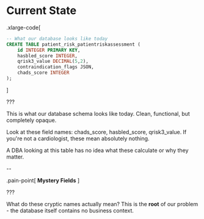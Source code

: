 # Current State

.xlarge-code[

```sql
-- What our database looks like today
CREATE TABLE patient_risk_patientriskassessment (
    id INTEGER PRIMARY KEY,
    hasbled_score INTEGER,
    qrisk3_value DECIMAL(5,2),
    contraindication_flags JSON,
    chads_score INTEGER
);
```

]

???

This is what our database schema looks like today. Clean, functional, but completely opaque.

Look at these field names: chads_score, hasbled_score, qrisk3_value. If you're not a cardiologist, these mean absolutely nothing.

A DBA looking at this table has no idea what these calculate or why they matter.

--

.pain-point[
**Mystery Fields**
]

???

What do these cryptic names actually mean? This is the **root** of our problem - the database itself contains no business context.
